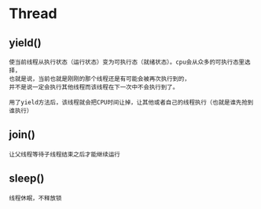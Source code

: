 # Thread

## yield()

``` 
使当前线程从执行状态（运行状态）变为可执行态（就绪状态）。cpu会从众多的可执行态里选择，
也就是说，当前也就是刚刚的那个线程还是有可能会被再次执行到的，
并不是说一定会执行其他线程而该线程在下一次中不会执行到了。

用了yield方法后，该线程就会把CPU时间让掉，让其他或者自己的线程执行（也就是谁先抢到谁执行）
```

## join()

``` 
让父线程等待子线程结束之后才能继续运行
```

## sleep()
``` 
线程休眠，不释放锁
```
